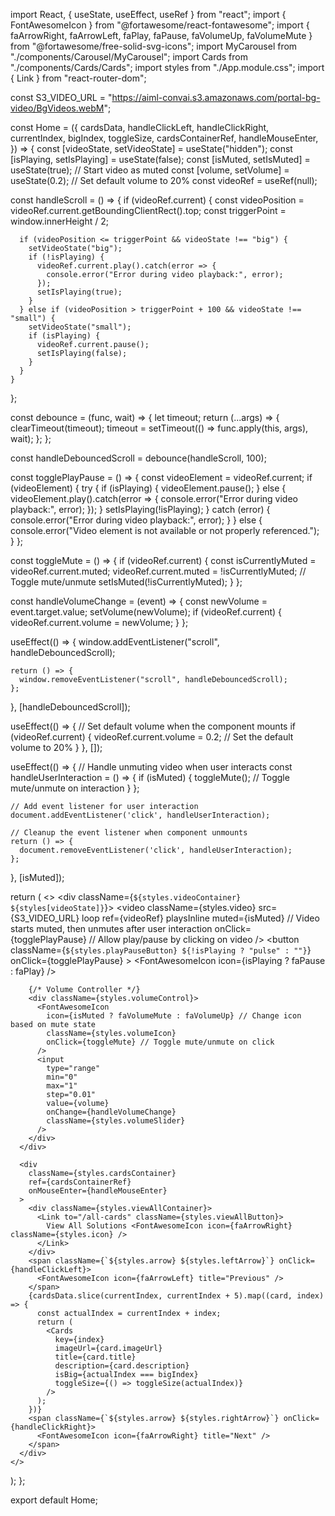 import React, { useState, useEffect, useRef } from "react";
import { FontAwesomeIcon } from "@fortawesome/react-fontawesome";
import { faArrowRight, faArrowLeft, faPlay, faPause, faVolumeUp, faVolumeMute } from "@fortawesome/free-solid-svg-icons";
import MyCarousel from "./components/Carousel/MyCarousel";
import Cards from "./components/Cards/Cards";
import styles from "./App.module.css";
import { Link } from "react-router-dom";

const S3_VIDEO_URL = "https://aiml-convai.s3.amazonaws.com/portal-bg-video/BgVideos.webM";

const Home = ({
  cardsData,
  handleClickLeft,
  handleClickRight,
  currentIndex,
  bigIndex,
  toggleSize,
  cardsContainerRef,
  handleMouseEnter,
}) => {
  const [videoState, setVideoState] = useState("hidden");
  const [isPlaying, setIsPlaying] = useState(false);
  const [isMuted, setIsMuted] = useState(true); // Start video as muted
  const [volume, setVolume] = useState(0.2); // Set default volume to 20%
  const videoRef = useRef(null);

  const handleScroll = () => {
    if (videoRef.current) {
      const videoPosition = videoRef.current.getBoundingClientRect().top;
      const triggerPoint = window.innerHeight / 2;

      if (videoPosition <= triggerPoint && videoState !== "big") {
        setVideoState("big");
        if (!isPlaying) {
          videoRef.current.play().catch(error => {
            console.error("Error during video playback:", error);
          });
          setIsPlaying(true);
        }
      } else if (videoPosition > triggerPoint + 100 && videoState !== "small") {
        setVideoState("small");
        if (isPlaying) {
          videoRef.current.pause();
          setIsPlaying(false);
        }
      }
    }
  };

  const debounce = (func, wait) => {
    let timeout;
    return (...args) => {
      clearTimeout(timeout);
      timeout = setTimeout(() => func.apply(this, args), wait);
    };
  };

  const handleDebouncedScroll = debounce(handleScroll, 100);

  const togglePlayPause = () => {
    const videoElement = videoRef.current;
    if (videoElement) {
      try {
        if (isPlaying) {
          videoElement.pause();
        } else {
          videoElement.play().catch(error => {
            console.error("Error during video playback:", error);
          });
        }
        setIsPlaying(!isPlaying);
      } catch (error) {
        console.error("Error during video playback:", error);
      }
    } else {
      console.error("Video element is not available or not properly referenced.");
    }
  };

  const toggleMute = () => {
    if (videoRef.current) {
      const isCurrentlyMuted = videoRef.current.muted;
      videoRef.current.muted = !isCurrentlyMuted; // Toggle mute/unmute
      setIsMuted(!isCurrentlyMuted);
    }
  };

  const handleVolumeChange = (event) => {
    const newVolume = event.target.value;
    setVolume(newVolume);
    if (videoRef.current) {
      videoRef.current.volume = newVolume;
    }
  };

  useEffect(() => {
    window.addEventListener("scroll", handleDebouncedScroll);

    return () => {
      window.removeEventListener("scroll", handleDebouncedScroll);
    };
  }, [handleDebouncedScroll]);

  useEffect(() => {
    // Set default volume when the component mounts
    if (videoRef.current) {
      videoRef.current.volume = 0.2; // Set the default volume to 20%
    }
  }, []);

  useEffect(() => {
    // Handle unmuting video when user interacts
    const handleUserInteraction = () => {
      if (isMuted) {
        toggleMute(); // Toggle mute/unmute on interaction
      }
    };

    // Add event listener for user interaction
    document.addEventListener('click', handleUserInteraction);

    // Cleanup the event listener when component unmounts
    return () => {
      document.removeEventListener('click', handleUserInteraction);
    };
  }, [isMuted]);

  return (
    <>
      <MyCarousel />
      <div className={`${styles.videoContainer} ${styles[videoState]}`}>
        <video
          className={styles.video}
          src={S3_VIDEO_URL}
          loop
          ref={videoRef}
          playsInline
          muted={isMuted} // Video starts muted, then unmutes after user interaction
          onClick={togglePlayPause} // Allow play/pause by clicking on video
        />
        <button
          className={`${styles.playPauseButton} ${!isPlaying ? "pulse" : ""}`}
          onClick={togglePlayPause}
        >
          <FontAwesomeIcon icon={isPlaying ? faPause : faPlay} />
        </button>

        {/* Volume Controller */}
        <div className={styles.volumeControl}>
          <FontAwesomeIcon
            icon={isMuted ? faVolumeMute : faVolumeUp} // Change icon based on mute state
            className={styles.volumeIcon}
            onClick={toggleMute} // Toggle mute/unmute on click
          />
          <input
            type="range"
            min="0"
            max="1"
            step="0.01"
            value={volume}
            onChange={handleVolumeChange}
            className={styles.volumeSlider}
          />
        </div>
      </div>

      <div
        className={styles.cardsContainer}
        ref={cardsContainerRef}
        onMouseEnter={handleMouseEnter}
      >
        <div className={styles.viewAllContainer}>
          <Link to="/all-cards" className={styles.viewAllButton}>
            View All Solutions <FontAwesomeIcon icon={faArrowRight} className={styles.icon} />
          </Link>
        </div>
        <span className={`${styles.arrow} ${styles.leftArrow}`} onClick={handleClickLeft}>
          <FontAwesomeIcon icon={faArrowLeft} title="Previous" />
        </span>
        {cardsData.slice(currentIndex, currentIndex + 5).map((card, index) => {
          const actualIndex = currentIndex + index;
          return (
            <Cards
              key={index}
              imageUrl={card.imageUrl}
              title={card.title}
              description={card.description}
              isBig={actualIndex === bigIndex}
              toggleSize={() => toggleSize(actualIndex)}
            />
          );
        })}
        <span className={`${styles.arrow} ${styles.rightArrow}`} onClick={handleClickRight}>
          <FontAwesomeIcon icon={faArrowRight} title="Next" />
        </span>
      </div>
    </>
  );
};

export default Home;
